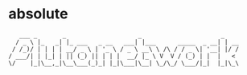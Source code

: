 # absolute

```
   ___ _       _                    _                      _    
  / _ \ |_   _| |_ ___   _ __   ___| |___      _____  _ __| | __
 / /_)/ | | | | __/ _ \ | '_ \ / _ \ __\ \ /\ / / _ \| '__| |/ /
/ ___/| | |_| | || (_) || | | |  __/ |_ \ V  V / (_) | |  |   < 
\/    |_|\__,_|\__\___(_)_| |_|\___|\__| \_/\_/ \___/|_|  |_|\_\
                                                                
```                                                                
